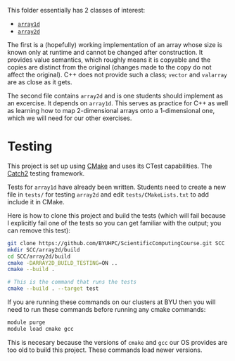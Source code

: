This folder essentially has 2 classes of interest:

  - [`array1d`](include/fsl/array1d.hh)
  - [`array2d`](include/fsl/array2d.hh)

The first is a (hopefully) working implementation of an array whose size is known only at runtime and cannot be changed after construction. It provides value semantics, which roughly means it is copyable and the copies are distinct from the original (changes made to the copy do not affect the original). C++ does not provide such a class; `vector` and `valarray` are as close as it gets.

The second file contains `array2d` and is one students should implement as an excercise. It depends on `array1d`. This serves as practice for C++ as well as learning how to map 2-dimensional arrays onto a 1-dimensional one, which we will need for our other exercises.

# Testing

This project is set up using [CMake](https://cmake.org/) and uses its CTest capabilities. The [Catch2](https://github.com/catchorg/Catch2) testing framework.

Tests for `array1d` have already been written. Students need to create a new file in `tests/` for testing `array2d` and edit `tests/CMakeLists.txt` to add include it in CMake.

Here is how to clone this project and build the tests (which will fail because I explicitly fail one of the tests so you can get familiar with the output; you can remove this test):

```bash
git clone https://github.com/BYUHPC/ScientificComputingCourse.git SCC
mkdir SCC/array2d/build
cd SCC/array2d/build
cmake -DARRAY2D_BUILD_TESTING=ON ..
cmake --build .

# This is the command that runs the tests
cmake --build . --target test
```

If you are running these commands on our clusters at BYU then you will need to run these commands before running any cmake commands:

```bash
module purge
module load cmake gcc
```

This is necesary because the versions of `cmake` and `gcc` our OS provides are too old to build this project. These commands load newer versions.
